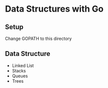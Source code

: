 # Data Structures with Go

## Setup

Change GOPATH to this directory

## Data Structure

- Linked List
- Stacks
- Queues
- Trees
